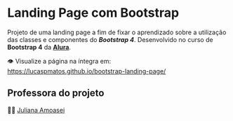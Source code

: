 # Landing Page com Bootstrap
Projeto de uma landing page a fim de fixar o aprendizado sobre  a utilização das classes e componentes do ***Bootstrap 4***. Desenvolvido no curso de **Bootstrap 4** da [**Alura**](https://www.alura.com.br).

:eye: Visualize a página na íntegra em: https://lucaspmatos.github.io/bootstrap-landing-page/

## Professora do projeto
:woman_teacher: [Juliana Amoasei](https://github.com/JulianaAmoasei)
